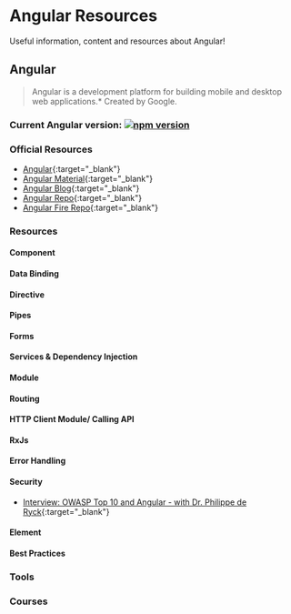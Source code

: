 # Angular Resources

Useful information, content and resources about Angular!

## Angular

> Angular is a development platform for building mobile and desktop web applications.* Created by Google. 
 

### Current Angular version: [![npm version](https://badge.fury.io/js/@angular%2Fcore.svg)](https://badge.fury.io/js/@angular%2Fcore)

### Official Resources
* [Angular](https://angular.io/){:target="_blank"}
* [Angular Material](https://material.angular.io/){:target="_blank"}
* [Angular Blog](https://blog.angular.io/){:target="_blank"}
* [Angular Repo](https://github.com/angular/angular){:target="_blank"}
* [Angular Fire Repo](https://github.com/angular/angularfire){:target="_blank"}




### Resources

#### Component

#### Data Binding

#### Directive

#### Pipes

#### Forms

#### Services & Dependency Injection

#### Module

#### Routing

#### HTTP Client Module/ Calling API

#### RxJs

#### Error Handling

#### Security
* [Interview: OWASP Top 10 and Angular - with Dr. Philippe de Ryck](https://www.youtube.com/watch?v=3-_7Sh47BV4){:target="_blank"}


#### Element

#### Best Practices


### Tools





### Courses
